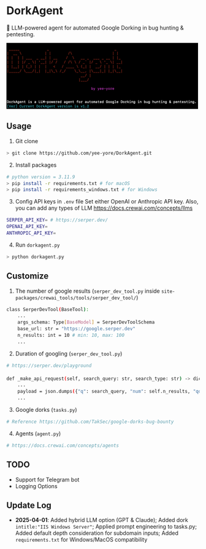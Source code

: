 # DorkAgent
🤖 LLM-powered agent for automated Google Dorking in bug hunting &amp; pentesting.

<img src="banner.png" alt="banner" width="500">                   
                                                                                                    
## Usage
1. Git clone
```bash
> git clone https://github.com/yee-yore/DorkAgent.git
```

2. Install packages
```bash
# python version = 3.11.9
> pip install -r requirements.txt # for macOS
> pip install -r requirements_windows.txt # for Windows
```

3. Config API keys in `.env` file 
Set either OpenAI or Anthropic API key. Also, you can add any types of LLM https://docs.crewai.com/concepts/llms
```bash
SERPER_API_KEY= # https://serper.dev/
OPENAI_API_KEY= 
ANTHROPIC_API_KEY=
```

4. Run `dorkagent.py`
```bash
> python dorkagent.py
```

## Customize
1. The number of google results (`serper_dev_tool.py` inside `site-packages/crewai_tools/tools/serper_dev_tool/`)
```bash
class SerperDevTool(BaseTool):
    ...
    args_schema: Type[BaseModel] = SerperDevToolSchema
    base_url: str = "https://google.serper.dev"
    n_results: int = 10 # min: 10, max: 100
    ...
```
2. Duration of googling (`serper_dev_tool.py`)

```bash
# https://serper.dev/playground

def _make_api_request(self, search_query: str, search_type: str) -> dict:
    ...
    payload = json.dumps({"q": search_query, "num": self.n_results, "qdr:m"}) # Past week: "qdr:w", Past month: "qdr:m"
    ...
```
3. Google dorks (`tasks.py`)
```bash
# Reference https://github.com/TakSec/google-dorks-bug-bounty
```
4. Agents (`agent.py`)
```bash
# https://docs.crewai.com/concepts/agents
```

## TODO
- Support for Telegram bot
- Logging Options

## Update Log
- **2025-04-01**: Added hybrid LLM option (GPT & Claude); Added dork `intitle:"IIS Windows Server"`; Applied prompt engineering to tasks.py; Added default depth consideration for subdomain inputs; Added `requirements.txt` for Windows/MacOS compatibility